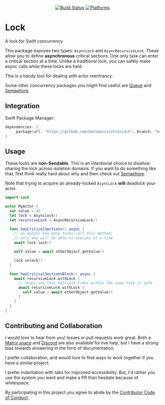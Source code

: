 <div align="center">

[![Build Status][build status badge]][build status]
[![Platforms][platforms badge]][platforms]

</div>

# Lock
A lock for Swift concurrency

This package exposes two types: `AsyncLock` and `AsyncRecursiveLock`. These allow you to define **asynchronous** critical sections. One only task can enter a critical section at a time. Unlike a traditional lock, you can safely make async calls while these locks are held.

This is a handy tool for dealing with actor reentrancy.

Some other concurrency packages you might find useful are [Queue](https://github.com/mattmassicotte/Queue) and [Semaphore][].

## Integration

Swift Package Manager:

```swift
dependencies: [
    .package(url: "https://github.com/mattmassicotte/Lock", branch: "main")
]
```

## Usage

These locks are **non-Sendable**. This is an intentional choice to disallow sharing the lock across isolation domains. If you want to do something like that, first think really hard about why and then check out [Semaphore][].

Note that trying to acquire an already-locked `AsyncLock` **will** deadlock your actor.

```swift
import Lock

actor MyActor {
  var value = 42
  let lock = AsyncLock()
  let recursiveLock = AsyncRecursiveLock()

  func hasCriticalSections() async {
    // no matter how many tasks call this method,
    // only one will be able to execute at a time
    await lock.lock()

    self.value = await otherObject.getValue()

    lock.unlock()
  }

  func hasCriticalSectionsBlock() async {
    await recursiveLock.withLock {
      // acquiring this multiple times within the same task is safe
      await recursiveLock.withLock {
        self.value = await otherObject.getValue()
      }
    }
  }
}
```

## Contributing and Collaboration

I would love to hear from you! Issues or pull requests work great. Both a [Matrix space][matrix] and [Discord][discord] are also available for live help, but I have a strong bias towards answering in the form of documentation.

I prefer collaboration, and would love to find ways to work together if you have a similar project.

I prefer indentation with tabs for improved accessibility. But, I'd rather you use the system you want and make a PR than hesitate because of whitespace.

By participating in this project you agree to abide by the [Contributor Code of Conduct](CODE_OF_CONDUCT.md).

[build status]: https://github.com/mattmassicotte/Lock/actions
[build status badge]: https://github.com/mattmassicotte/Lock/workflows/CI/badge.svg
[platforms]: https://swiftpackageindex.com/mattmassicotte/Lock
[platforms badge]: https://img.shields.io/endpoint?url=https%3A%2F%2Fswiftpackageindex.com%2Fapi%2Fpackages%2Fmattmassicotte%2FLock%2Fbadge%3Ftype%3Dplatforms
[matrix]: https://matrix.to/#/%23chimehq%3Amatrix.org
[matrix badge]: https://img.shields.io/matrix/chimehq%3Amatrix.org?label=Matrix
[discord]: https://discord.gg/esFpX6sErJ
[Semaphore]: https://github.com/groue/Semaphore
